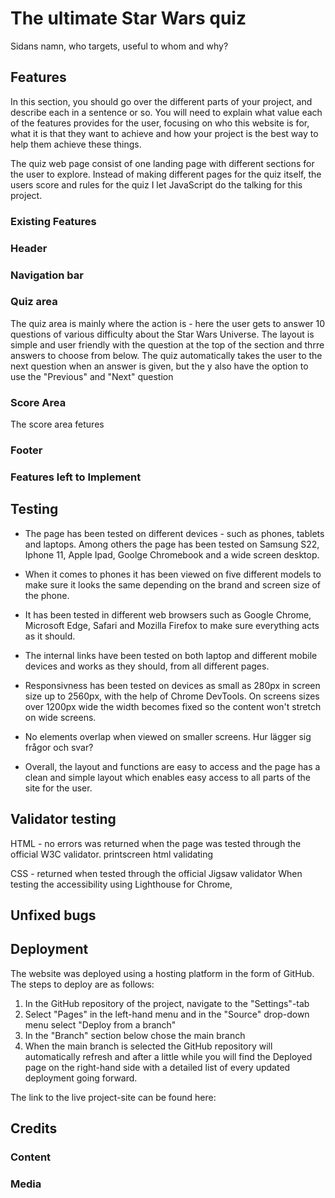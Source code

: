 # The ultimate Star Wars quiz

Sidans namn, who targets, useful to whom and why?

## Features
In this section, you should go over the different parts of your project, and describe each in a sentence or so. You will need to explain what value each of the features provides for the user, focusing on who this website is for, what it is that they want to achieve and how your project is the best way to help them achieve these things.

The quiz web page consist of one landing page with different sections for the user to explore. Instead of making different pages for the quiz itself, the users score and rules for the quiz I let JavaScript do the talking for this project. 

### Existing Features

### Header

### Navigation bar

### Quiz area
The quiz area is mainly where the action is - here the user gets to answer 10 questions of various difficulty about the Star Wars Universe. The layout is simple and user friendly with the question at the top of the section and thrre answers to choose from below. 
The quiz automatically takes the user to the next question when an answer is given, but the y also have the option to use the "Previous" and "Next" question 

### Score Area
The score area fetures 

### Footer

### Features left to Implement

## Testing

- The page has been tested on different devices - such as phones, tablets and laptops. Among others the page has been tested on Samsung S22, Iphone 11, Apple Ipad, Goolge Chromebook and a wide screen desktop.

- When it comes to phones it has been viewed on five different models to make sure it looks the same depending on the brand and screen size of the phone.

- It has been tested in different web browsers such as Google Chrome, Microsoft Edge, Safari and Mozilla Firefox to make sure everything acts as it should.

- The internal links have been tested on both laptop and different mobile devices and works as they should, from all different pages.


- Responsivness has been tested on devices as small as 280px in screen size up to 2560px, with the help of Chrome DevTools. On screens sizes over 1200px wide the width becomes fixed so the content won't stretch on wide screens. 

- No elements overlap when viewed on smaller screens. Hur lägger sig frågor och svar?

- Overall, the layout and functions are easy to access and the page has a clean and simple layout which enables easy access to all parts of the site for the user.

## Validator testing
HTML - no errors was returned when the page was tested through the official W3C validator.
printscreen html validating

CSS -  returned when tested through the official Jigsaw validator
When testing the accessibility using Lighthouse for Chrome,

## Unfixed bugs

## Deployment

The website was deployed using a hosting platform in the form of GitHub. The steps to deploy are as follows:

1. In the GitHub repository of the project, navigate to the "Settings"-tab
2. Select "Pages" in the left-hand menu and in the "Source" drop-down menu select "Deploy from a branch"
3. In the "Branch" section below chose the main branch
4. When the main branch is selected the GitHub repository will automatically refresh and after a little while you will find the Deployed page on the right-hand side with a detailed list of every updated deployment going forward.

The link to the live project-site can be found here: 

## Credits

### Content

### Media
